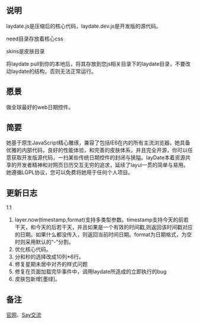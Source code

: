 ## 说明
laydate.js是压缩后的核心代码，laydate.dev.js是开发版的源代码。

need目录存放着核心css

skins是皮肤目录

将laydate pull到你的本地后，将其存放到您js相关目录下的laydate目录，不要改动laydate的结构，否则无法正常运行。

## 愿景
做全球最好的web日期控件。


## 简要
她基于原生JavaScript精心雕琢，兼容了包括IE6在内的所有主流浏览器。她具备优雅的内部代码，良好的性能体验，和完善的皮肤体系，并且完全开源，你可以任意获取开发版源代码，一扫某些传统日期控件的封闭与狭隘。layDate本着资源共享的开发者精神和对网页日历交互无穷的追求，延续了layui一贯的简单与易用。她遵循LGPL协议，您可以免费将她用于任何个人项目。

## 更新日志

1.1

1. layer.now(timestamp,format)支持多类型参数。timestamp支持今天的前若干天，和今天的后若干天，并且如果是一个有效的时间戳,则返回该时间戳对应的日期。如果什么都没传入，则返回当前时间日期。format为日期格式，为空时则采用默认的“-”分割。
2. 优化核心代码。
3. 分和秒的选择改成10列*6行。
4. 修复星期未居中对齐的样式问题
5. 修复在页面加载完毕事件中，调用laydate所造成的立即执行的bug
6. 皮肤包新增[墨绿]。

## 备注
[官网](http://sentsin.com/layui/laydate/)、[Say交流](http://say.sentsin.com/home-58.html)